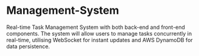 # Management-System
Real-time Task Management System with both back-end and front-end components. The system will allow users to manage tasks concurrently in real-time, utilising WebSocket for instant updates and AWS DynamoDB for data persistence.
